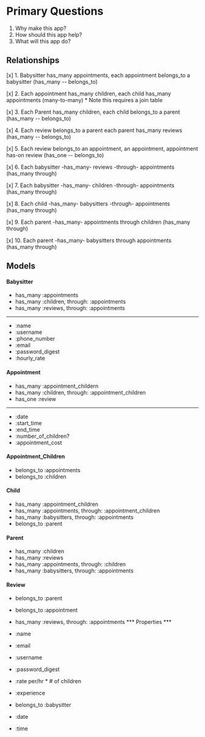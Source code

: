 # Primary Questions
1.  Why make this app?
2.  How should this app help?
3.  What will this app do?

## Relationships
[x] 1. Babysitter has_many appointments, each appointment belongs_to a babysitter (has_many -- belongs_to)

[x] 2. Each appointment has_many children, each child has_many appointments (many-to-many) 
    * Note this requires a join table 

[x] 3. Each Parent has_many children, each child belongs_to a parent (has_many -- belongs_to)

[x] 4. Each review belongs_to a parent each parent has_many reviews (has_many -- belongs_to)

[x] 5. Each review belongs_to an appointment, an appointment, appointment has-on review (has_one -- belongs_to)

[x] 6. Each babysitter -has_many- reviews -through- appointments (has_many through)

[x] 7. Each babysitter -has_many- children -through- appointments (has_many through)

[x] 8. Each child -has_many- babysitters -through- appointments (has_many through)

[x] 9. Each parent -has_many- appointments through children (has_many through)

[x] 10. Each parent -has_many- babysitters through appointments (has_many through)


## Models
#### Babysitter 
- has_many :appointments
- has_many :children, through: :appointments
- has_many :reviews, through: :appointments
-------------------------------------------------------
- :name
- :username
- :phone_number
- :email
- :password_digest
- :hourly_rate


#### Appointment
- has_many :appointment_childern
- has_many :children, through: :appointment_children 
- has_one :review
--------------------------------------------------------
- :date
- :start_time
- :end_time
- :number_of_children?
- :appointment_cost

#### Appointment_Children
- belongs_to :appointments
- belongs_to :children

#### Child
- has_many :appointment_children
- has_many :appointments, through: :appointment_children
- has_many :babysitters, through: :appointments 
- belongs_to :parent 


#### Parent
- has_many :children
- has_many :reviews
- has_many :appointments, through: :children
- has_many :babysitters, through: :appointments

#### Review
- belongs_to :parent 
- belongs_to :appointment 


- has_many :reviews, through: :appointments 
    *** Properties ***
- :name
- :email
- :username
- :password_digest
- :rate per/hr * # of children
- :experience


- belongs_to :babysitter
- :date 
- :time